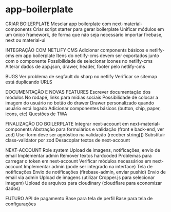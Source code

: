 # app-boilerplate

CRIAR BOILERPLATE
Mesclar app boilerplate com next-material-components
Criar script starter para gerar boilerplate
Unificar módulos em um único framework, de forma que não seja necessário importar firebase, next ou material-ui

INTEGRAÇÃO COM NETLIFY CMS
Adicionar components básicos e netlify-cms em app boilerplate
Itens do netlify-cms devem ser exportados junto com o componente
Possibilidade de selecionar icones no netlify-cms
Alterar dados de app.json, drawer, header, footer pelo netlify-cms

BUGS
Ver problema de segfault do sharp no netlify
Verificar se sitemap está duplicando URLS

DOCUMENTAÇÃO E NOVAS FEATURES
Escrever documentação dos módulos
No rodapé, links para mídias sociais
Possibilidade de colocar a imagem do usuário no botão do drawer
Drawer personalizado quando usuário está logado
Adicionar componentes básicos (button, chip, paper, icons, etc)
Questões de TWA

FINALIZAÇÃO DO BOILERPLATE
Integrar next-account em next-material-components
Abstração para formulários e validação (front e back-end, ver zod)
Use-form deve ser agnóstico na validação (receber string[])
Substituir class-validator por zod
Desacoplar textos de next-account

NEXT-ACCOUNT
Role system
Upload de imagens, notificações, envio de email
Implementar admin
Remover textos hardcoded
Problemas para carregar o token em next-account
Verificar módulos necessários em next-account
Implementar admin (pode ser integrado na interface)
Tela de notificações
Envio de notificações (firebase-admin, enviar pushid)
Envio de email via admin
Upload de imagens (utilizar Cropper.js para selecionar imagem)
Upload de arquivos para cloudinary (cloudflare para economizar dados)

FUTURO
API de pagamento
Base para tela de perfil
Base para tela de configurações
